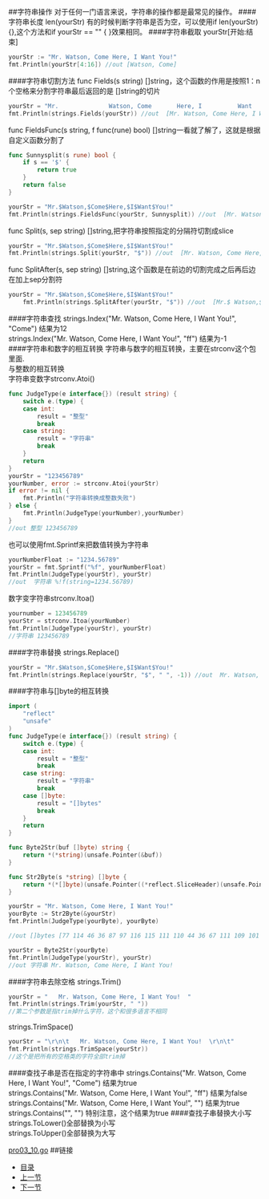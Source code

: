 ##字符串操作
对于任何一门语言来说，字符串的操作都是最常见的操作。
####字符串长度
len(yourStr)
有的时候判断字符串是否为空，可以使用if len(yourStr){},这个方法和if yourStr == "" { }效果相同。
####字符串截取
yourStr[开始:结束]
```go
yourStr := "Mr. Watson, Come Here, I Want You!"
fmt.Println(yourStr[4:16]) //out [Watson, Come]
```
####字符串切割方法
func Fields(s string) []string，这个函数的作用是按照1：n个空格来分割字符串最后返回的是
[]string的切片

```go
yourStr = "Mr.              Watson, Come       Here, I          Want    You!"
fmt.Println(strings.Fields(yourStr)) //out  [Mr. Watson, Come Here, I Want You!]
```

func FieldsFunc(s string, f func(rune) bool) []string一看就了解了，这就是根据自定义函数分割了
```go
func Sunnysplit(s rune) bool {
	if s == '$' {
		return true
	}
	return false
}

yourStr = "Mr.$Watson,$Come$Here,$I$Want$You!"
fmt.Println(strings.FieldsFunc(yourStr, Sunnysplit)) //out  [Mr. Watson, Come Here, I Want You!]
```

func Split(s, sep string) []string,把字符串按照指定的分隔符切割成slice
```go
yourStr = "Mr.$Watson,$Come$Here,$I$Want$You!"
fmt.Println(strings.Split(yourStr, "$")) //out  [Mr. Watson, Come Here, I Want You!]
```

func SplitAfter(s, sep string) []string,这个函数是在前边的切割完成之后再后边在加上sep分割符
```go
yourStr = "Mr.$Watson,$Come$Here,$I$Want$You!"
	fmt.Println(strings.SplitAfter(yourStr, "$")) //out  [Mr.$ Watson,$ Come$ Here,$ I$ Want$ You!]
```

####字符串查找
strings.Index("Mr. Watson, Come Here, I Want You!", "Come") 结果为12 <br />
strings.Index("Mr. Watson, Come Here, I Want You!", "ff") 结果为-1 <br />
####字符串和数字的相互转换
字符串与数字的相互转换，主要在strconv这个包里面.<br />
与整数的相互转换<br />
字符串变数字strconv.Atoi()

```go
func JudgeType(e interface{}) (result string) {
	switch e.(type) {
	case int:
		result = "整型"
		break
	case string:
		result = "字符串"
		break
	}
	return
}
yourStr = "123456789"
yourNumber, error := strconv.Atoi(yourStr)
if error != nil {
	fmt.Println("字符串转换成整数失败")
} else {
	fmt.Println(JudgeType(yourNumber),yourNumber)
}
//out 整型 123456789
```
 也可以使用fmt.Sprintf来把数值转换为字符串
```go
yourNumberFloat := "1234.56789"
yourStr = fmt.Sprintf("%f", yourNumberFloat)
fmt.Println(JudgeType(yourStr), yourStr)
//out  字符串 %!f(string=1234.56789)
```

数字变字符串strconv.Itoa()
```go
yournumber = 123456789
yourStr = strconv.Itoa(yourNumber)
fmt.Println(JudgeType(yourStr), yourStr)
//字符串 123456789
```
####字符串替换
strings.Replace()
```go
yourStr = "Mr.$Watson,$Come$Here,$I$Want$You!"
fmt.Println(strings.Replace(yourStr, "$", " ", -1)) //out  Mr. Watson, Come Here, I Want You!

```
####字符串与[]byte的相互转换
```go
import (
    "reflect"
    "unsafe"
)
func JudgeType(e interface{}) (result string) {
	switch e.(type) {
	case int:
		result = "整型"
		break
	case string:
		result = "字符串"
		break
	case []byte:
		result = "[]bytes"
		break
	}
	return
}

func Byte2Str(buf []byte) string {
	return *(*string)(unsafe.Pointer(&buf))
}

func Str2Byte(s *string) []byte {
	return *(*[]byte)(unsafe.Pointer((*reflect.SliceHeader)(unsafe.Pointer(s))))
}

yourStr = "Mr. Watson, Come Here, I Want You!"
yourByte := Str2Byte(&yourStr)
fmt.Println(JudgeType(yourByte), yourByte)

//out []bytes [77 114 46 36 87 97 116 115 111 110 44 36 67 111 109 101 36 72 101 114 101 44 36 73 36 87 97 110 116 36 89 111 117 33]

yourStr = Byte2Str(yourByte)
fmt.Println(JudgeType(yourStr), yourStr)
//out 字符串 Mr. Watson, Come Here, I Want You!
```
####字符串去除空格
strings.Trim()
```go
yourStr = "   Mr. Watson, Come Here, I Want You!  "
fmt.Println(strings.Trim(yourStr, " "))
//第二个参数是指trim掉什么字符，这个和很多语言不相同
```

strings.TrimSpace()
```go
yourStr = "\r\n\t   Mr. Watson, Come Here, I Want You!  \r\n\t"
fmt.Println(strings.TrimSpace(yourStr))
//这个是把所有的空格类的字符全部trim掉
```
####查找子串是否在指定的字符串中
strings.Contains("Mr. Watson, Come Here, I Want You!", "Come") 结果为true <br />
strings.Contains("Mr. Watson, Come Here, I Want You!", "ff")  结果为false <br />
strings.Contains("Mr. Watson, Come Here, I Want You!", "") 结果为true <br />
strings.Contains("", "")  特别注意，这个结果为true
####查找子串替换大小写
strings.ToLower()全部替换为小写 <br />
strings.ToUpper()全部替换为大写


[pro03_10.go](https://github.com/sunnygocms/gobook/blob/master/src/go_lang_base/05/pro03_10.go)
##链接
- [目录](https://github.com/sunnygocms/gobook/blob/master/menu.md)
- [上一节](https://github.com/sunnygocms/gobook/blob/master/go_lang_base/03.9.md)
- [下一节](https://github.com/sunnygocms/gobook/blob/master/go_lang_base/04.1.md)